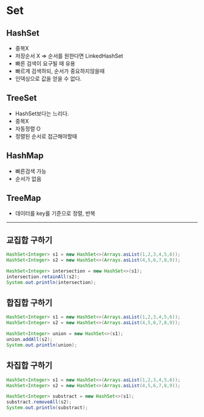 # Set

## HashSet
- 중복X
- 저장순서 X => 순서를 원한다면 LinkedHashSet
- 빠른 검색이 요구될 때 유용
- 빠르게 검색하되, 순서가 중요하지않을때
- 인덱싱으로 값을 얻을 수 없다.


## TreeSet
- HashSet보다는 느리다.
- 중복X 
- 자동정렬 O
- 정렬된 순서로 접근해야할때

## HashMap
- 빠른검색 가능
- 순서가 없음

## TreeMap
- 데이터를 key를 기준으로 정렬, 반복

---

## 교집합 구하기

```java
HashSet<Integer> s1 = new HashSet<>(Arrays.asList(1,2,3,4,5,6));
HashSet<Integer> s2 = new HashSet<>(Arrays.asList(4,5,6,7,8,9));

HashSet<Integer> intersection = new HashSet<>(s1);
intersection.retainAll(s2);
System.out.println(intersection);
```

## 합집합 구하기
```java
HashSet<Integer> s1 = new HashSet<>(Arrays.asList(1,2,3,4,5,6));
HashSet<Integer> s2 = new HashSet<>(Arrays.asList(4,5,6,7,8,9));

HashSet<Integer> union = new HashSet<>(s1);
union.addAll(s2);
System.out.println(union);
```

## 차집합 구하기
```java
HashSet<Integer> s1 = new HashSet<>(Arrays.asList(1,2,3,4,5,6));
HashSet<Integer> s2 = new HashSet<>(Arrays.asList(4,5,6,7,8,9));

HashSet<Integer> substract = new HashSet<>(s1);
substract.removeAll(s2);
System.out.println(substract);
```